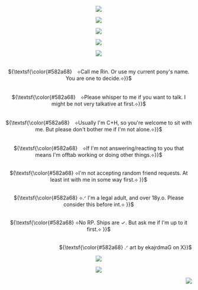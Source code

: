<p align="center">
<img src=https://github.com/user-attachments/assets/a424e0c4-1a30-41a6-b9b9-e80c4ae99404>
</p>

<p align="center">
<img src=https://github.com/user-attachments/assets/275dce22-087a-41e5-b1bf-f1995095a9e9>
</p>

<p align="center">
<img src=https://github.com/user-attachments/assets/5ab87487-459c-4076-a164-87017a6676d8>
</p>

<p align="center">
<img src="https://readme-typing-svg.demolab.com?font=Zen+Old+Mincho&duration=5000&pause=3000&color=582a68&center=true&width=439&lines=✞+𝓡𝓾𝓶𝓶𝓸𝓻𝓼!+𝓡𝓾𝓶𝓶𝓸𝓻𝓼!+𝓡𝓾𝓶𝓶𝓸𝓻𝓼!+✞"./>
</p>

<p align="center">
<img src=https://github.com/user-attachments/assets/5ab87487-459c-4076-a164-87017a6676d8>
</p>

<p align="center">
     <br> ${\textsf{\color{#582a68}　⟡Call me Rin. Or use my current pony's name. You are one to decide.⟡}}$ 
 <br>
  </p>
 <p align="center">
     <br> ${\textsf{\color{#582a68}　⟡Please whisper to me if you want to talk. I might be not very talkative at first.⟡}}$ 
 <br>
  </p>
   <p align="center">
     <br> ${\textsf{\color{#582a68}　⟡Usually I'm C+H, so you're welcome to sit with me. But please don't bother me if I'm not alone.⟡}}$ 
 <br>
  </p>
   <p align="center">
     <br> ${\textsf{\color{#582a68}　⟡If I'm not answering/reacting to you that means I'm offtab working or doing other things.⟡}}$ 
 <br>
  </p>
    <p align="center">
     <br> ${\textsf{\color{#582a68}  ⟡I'm not accepting random friend requests. At least int with me in some way first.⟡ }}$ 
 <br>
  </p>
 <p align="center">
     <br> ${\textsf{\color{#582a68}  ⟡.ᐟ I'm a legal adult, and over 18y.o. Please consider this before int.⟡ }}$ 
 <br>
  </p>
   <p align="center">
     <br> ${\textsf{\color{#582a68}  ⟡No RP. Ships are ✓. But ask me if I'm up to it first.⟡ }}$ 
 <br>
  </p>

 <p align="right">
     <br> ${\textsf{\color{#582a68}  .ᐟ art by ekajrdmaG on X}}$ 
 <br>
  </p>

<p align="center">
<img src=https://github.com/user-attachments/assets/5ab87487-459c-4076-a164-87017a6676d8>
</p>

<p align="center">
<img src=https://github.com/user-attachments/assets/a545ee86-5e3e-4efd-9152-1ca40a92a23c>
</p>

<p align="right"> 
 <img src="https://komarev.com/ghpvc/?username=brouillage&color=582a68&style=plastic&label=♱+I+see+you+;>+♱"/>
<p align="center">



